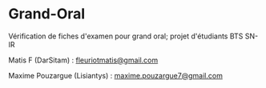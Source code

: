 # Grand-Oral
Vérification de fiches d'examen pour grand oral; projet d'étudiants BTS SN-IR 

Matis F (DarSitam) : fleuriotmatis@gmail.com

Maxime Pouzargue (Lisiantys) : maxime.pouzargue7@gmail.com
